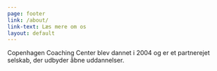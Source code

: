 ```yaml
---
page: footer
link: /about/
link-text: Læs mere om os
layout: default
---
```

Copenhagen Coaching Center blev dannet i 2004 og er et partnerejet selskab, der udbyder åbne uddannelser.
